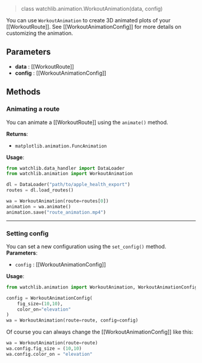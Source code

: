 > class watchlib.animation.WorkoutAnimation(data, config)

You can use `WorkoutAnimation` to create 3D animated plots of your [[WorkoutRoute]]. See [[WorkoutAnimationConfig]] for more details on customizing the animation.

## Parameters
- **data** : [[WorkoutRoute]]
- **config** : [[WorkoutAnimationConfig]]

## Methods
### Animating a route
You can animate a [[WorkoutRoute]] using the `animate()` method. 

**Returns**:
- `matplotlib.animation.FuncAnimation`

**Usage**:

```python
from watchlib.data_handler import DataLoader
from watchlib.animation import WorkoutAnimation

dl = DataLoader("path/to/apple_health_export")
routes = dl.load_routes()

wa = WorkoutAnimation(route=routes[0])
animation = wa.animate()
animation.save("route_animation.mp4")
```

---

### Setting config
You can set a new configuration using the `set_config()` method.
**Parameters**:
- `config` : [[WorkoutAnimationConfig]]

**Usage**:

```python
from watchlib.animation import WorkoutAnimation, WorkoutAnimationConfig

config = WorkoutAnimationConfig(
	fig_size=(10,10),
	color_on="elevation"
)
wa = WorkoutAnimation(route=route, config=config)
```

Of course you can always change the [[WorkoutAnimationConfig]] like this:
```python
wa = WorkoutAnimation(route=route)
wa.config.fig_size = (10,10)
wa.config.color_on = "elevation"
```
